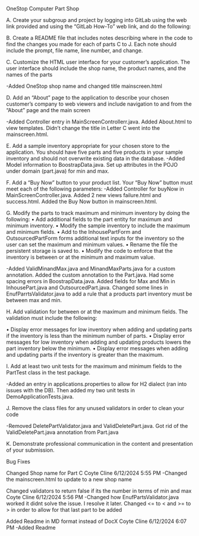 OneStop Computer Part Shop

A.	Create your subgroup and project by logging into GitLab using the web link provided and using the “GitLab How-To” web link, and do the following:

B.	Create a README file that includes notes describing where in the code to find the changes you made for each of parts C to J. Each note should include the prompt, file name, line number, and change.

C.	Customize the HTML user interface for your customer’s application. The user interface should include the shop name, the product names, and the names of the parts

-Added OneStop shop name and changed title mainscreen.html


D.	Add an “About” page to the application to describe your chosen customer’s company to web viewers and include navigation to and from the “About” page and the main screen

-Added Controller entry in MainScreenControllerr.java. Added About.html to view templates. Didn’t change the title in Letter C went into the mainscreen.html. 

E.  Add a sample inventory appropriate for your chosen store to the application. You should have five parts and five products in your sample inventory and should not overwrite existing data in the database.
-Added Model information to BoostrapData.java. Set up attributes in the POJO under domain (part.java) for min and max.

F.  Add a “Buy Now” button to your product list. Your “Buy Now” button must meet each of the following parameters:
-Added Controller for buyNow in MainScreenController.java. Added 2 new views failure.html and success.html. Added the Buy Now button in mainscreen.html.

G.  Modify the parts to track maximum and minimum inventory by doing the following:
•  Add additional fields to the part entity for maximum and minimum inventory.
•  Modify the sample inventory to include the maximum and minimum fields.
•  Add to the InhousePartForm and OutsourcedPartForm forms additional text inputs for the inventory so the user can set the maximum and minimum values.
•  Rename the file the persistent storage is saved to.
•  Modify the code to enforce that the inventory is between or at the minimum and maximum value.

-Added ValidMinandMax.java and MinandMaxParts.java for a custom annotation. Added the custom annotation to the Part.java. Had some spacing errors in BoostrapData.java. Added fields for Max and Min in InhousePart.java and OutsourcedPart.java. Changed some lines in EnufParrtsValidator.java to add a rule that a products part inventory must be between max and min.

H.  Add validation for between or at the maximum and minimum fields. The validation must include the following: 



•  Display error messages for low inventory when adding and updating parts if the inventory is less than the minimum number of parts.
•  Display error messages for low inventory when adding and updating products lowers the part inventory below the minimum.
•  Display error messages when adding and updating parts if the inventory is greater than the maximum.



I.	Add at least two unit tests for the maximum and minimum fields to the PartTest class in the test package.

-Added an entry in applications.properties to allow for H2 dialect (ran into issues with the DB). Then added my two unit tests in DemoApplicationTests.java.

J.  Remove the class files for any unused validators in order to clean your code
	
-Removed DeletePartValidator.java and ValidDeletePart.java. Got rid of the ValidDeletePart.java annotation from Part.java

K.  Demonstrate professional communication in the content and presentation of your submission.

Bug Fixes

Changed Shop name for Part C Coyte Cline 6/12/2024 5:55 PM
-Changed the mainscreen.html to update to a new shop name

Changed validators to return false if its the number in terms of min and max Coyte Cline 6/12/2024 5:56 PM
-Changed how EnufPartsValidator.java worked it didnt solve the issue. I resolve it later. Changed <= to < and >= to >
in order to allow for that last part to be added

Added Readme in MD format instead of DocX Coyte Cline 6/12/2024 6:07 PM
-Added Readme
